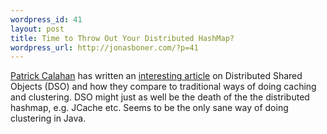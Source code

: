 ```yaml
--- 
wordpress_id: 41
layout: post
title: Time to Throw Out Your Distributed HashMap?
wordpress_url: http://jonasboner.com/?p=41
---
```

<a href="http://www.pcal.net/blog/">Patrick Calahan</a> has written an <a href="http://blog.terracottatech.com/archive/2005/08/object_identity.html">interesting article</a> on Distributed Shared Objects (DSO) and how they compare to traditional ways of doing caching and clustering. DSO might just as well be the death of the the distributed hashmap, e.g. JCache etc. Seems to be the only sane way of doing clustering in Java.
